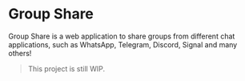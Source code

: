 # Group Share
Group Share is a web application to share groups from different chat applications, such as WhatsApp, Telegram, Discord, Signal and many others!

> This project is still WIP.